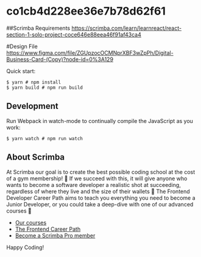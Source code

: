 # co1cb4d228ee36e7b78d62f61

##Scrimba Requirements
https://scrimba.com/learn/learnreact/react-section-1-solo-project-coce646e88eea46f91af43ca4

#Design File
https://www.figma.com/file/ZGUpzocOCMNprXBF3wZpPh/Digital-Business-Card-(Copy)?node-id=0%3A129

Quick start:

```
$ yarn # npm install
$ yarn build # npm run build
````

## Development

Run Webpack in watch-mode to continually compile the JavaScript as you work:

```
$ yarn watch # npm run watch
```

## About Scrimba

At Scrimba our goal is to create the best possible coding school at the cost of a gym membership! 💜
If we succeed with this, it will give anyone who wants to become a software developer a realistic shot at succeeding, regardless of where they live and the size of their wallets 🎉
The Frontend Developer Career Path aims to teach you everything you need to become a Junior Developer, or you could take a deep-dive with one of our advanced courses 🚀

- [Our courses](https://scrimba.com/allcourses)
- [The Frontend Career Path](https://scrimba.com/learn/frontend)
- [Become a Scrimba Pro member](https://scrimba.com/pricing)

Happy Coding!
